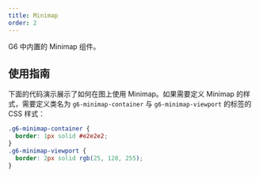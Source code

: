 ```yaml
---
title: Minimap
order: 2
---
```


G6 中内置的 Minimap 组件。

## 使用指南

下面的代码演示展示了如何在图上使用 Minimap。如果需要定义 Minimap 的样式，需要定义类名为 `g6-minimap-container` 与 `g6-minimap-viewport` 的标签的 CSS 样式：

```css
.g6-minimap-container {
  border: 1px solid #e2e2e2;
}
.g6-minimap-viewport {
  border: 2px solid rgb(25, 128, 255);
}
```
